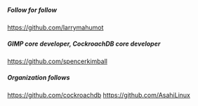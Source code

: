 ##### Follow for follow

https://github.com/larrymahumot

##### GIMP core developer, CockroachDB core developer

https://github.com/spencerkimball

##### Organization follows

https://github.com/cockroachdb
https://github.com/AsahiLinux

